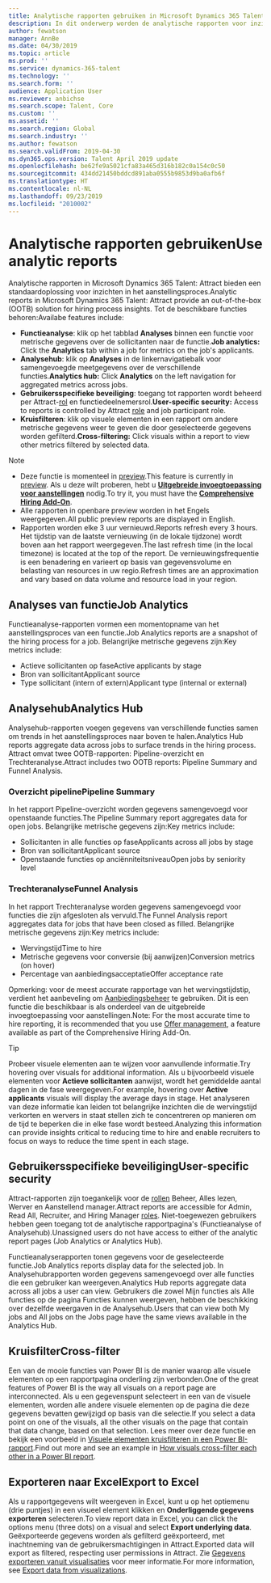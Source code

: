 ```yaml
---
title: Analytische rapporten gebruiken in Microsoft Dynamics 365 Talent - Attract
description: In dit onderwerp worden de analytische rapporten voor inzichten in het aanstellingsproces in Microsoft Dynamics 365 Talent - Attract beschreven
author: fewatson
manager: AnnBe
ms.date: 04/30/2019
ms.topic: article
ms.prod: ''
ms.service: dynamics-365-talent
ms.technology: ''
ms.search.form: ''
audience: Application User
ms.reviewer: anbichse
ms.search.scope: Talent, Core
ms.custom: ''
ms.assetid: ''
ms.search.region: Global
ms.search.industry: ''
ms.author: fewatson
ms.search.validFrom: 2019-04-30
ms.dyn365.ops.version: Talent April 2019 update
ms.openlocfilehash: be62fe9a5021cfa83a465d316b182c0a154c0c50
ms.sourcegitcommit: 434dd21450bddcd891aba0555b9853d9ba0afb6f
ms.translationtype: HT
ms.contentlocale: nl-NL
ms.lasthandoff: 09/23/2019
ms.locfileid: "2010002"
---
```

# <a name="use-analytic-reports"></a><span data-ttu-id="54b67-103">Analytische rapporten gebruiken</span><span class="sxs-lookup"><span data-stu-id="54b67-103">Use analytic reports</span></span>

<span data-ttu-id="54b67-104">Analytische rapporten in Microsoft Dynamics 365 Talent: Attract bieden een standaardoplossing voor inzichten in het aanstellingsproces.</span><span class="sxs-lookup"><span data-stu-id="54b67-104">Analytic reports in Microsoft Dynamics 365 Talent: Attract provide an out-of-the-box (OOTB) solution for hiring process insights.</span></span> <span data-ttu-id="54b67-105">Tot de beschikbare functies behoren:</span><span class="sxs-lookup"><span data-stu-id="54b67-105">Availabe features include:</span></span>

- <span data-ttu-id="54b67-106">**Functieanalyse**: klik op het tabblad **Analyses** binnen een functie voor metrische gegevens over de sollicitanten naar de functie.</span><span class="sxs-lookup"><span data-stu-id="54b67-106">**Job analytics:** Click the **Analytics** tab within a job for metrics on the job's applicants.</span></span>
- <span data-ttu-id="54b67-107">**Analysehub**: klik op **Analyses** in de linkernavigatiebalk voor samengevoegde meetgegevens over de verschillende functies.</span><span class="sxs-lookup"><span data-stu-id="54b67-107">**Analytics hub:** Click **Analytics** on the left navigation for aggregated metrics across jobs.</span></span>
- <span data-ttu-id="54b67-108">**Gebruikersspecifieke beveiliging**: toegang tot rapporten wordt beheerd per Attract-[rol](security-attract.md) en functiedeelnemersrol.</span><span class="sxs-lookup"><span data-stu-id="54b67-108">**User-specific security:** Access to reports is controlled by Attract [role](security-attract.md) and job participant role.</span></span>
- <span data-ttu-id="54b67-109">**Kruisfilteren**: klik op visuele elementen in een rapport om andere metrische gegevens weer te geven die door geselecteerde gegevens worden gefilterd.</span><span class="sxs-lookup"><span data-stu-id="54b67-109">**Cross-filtering:** Click visuals within a report to view other metrics filtered by selected data.</span></span>

>[!NOTE] 
>- <span data-ttu-id="54b67-110">Deze functie is momenteel in [preview](access-preview-feature.md).</span><span class="sxs-lookup"><span data-stu-id="54b67-110">This feature is currently in [preview](access-preview-feature.md).</span></span> <span data-ttu-id="54b67-111">Als u deze wilt proberen, hebt u [**Uitgebreide invoegtoepassing voor aanstellingen**](attract-comprehensive-hiring.md) nodig.</span><span class="sxs-lookup"><span data-stu-id="54b67-111">To try it, you must have the [**Comprehensive Hiring Add-On**](attract-comprehensive-hiring.md).</span></span>
>- <span data-ttu-id="54b67-112">Alle rapporten in openbare preview worden in het Engels weergegeven.</span><span class="sxs-lookup"><span data-stu-id="54b67-112">All public preview reports are displayed in English.</span></span>
>- <span data-ttu-id="54b67-113">Rapporten worden elke 3 uur vernieuwd.</span><span class="sxs-lookup"><span data-stu-id="54b67-113">Reports refresh every 3 hours.</span></span> <span data-ttu-id="54b67-114">Het tijdstip van de laatste vernieuwing (in de lokale tijdzone) wordt boven aan het rapport weergegeven.</span><span class="sxs-lookup"><span data-stu-id="54b67-114">The last refresh time (in the local timezone) is located at the top of the report.</span></span> <span data-ttu-id="54b67-115">De vernieuwingsfrequentie is een benadering en varieert op basis van gegevensvolume en belasting van resources in uw regio.</span><span class="sxs-lookup"><span data-stu-id="54b67-115">Refresh times are an approximation and vary based on data volume and resource load in your region.</span></span>

## <a name="job-analytics"></a><span data-ttu-id="54b67-116">Analyses van functie</span><span class="sxs-lookup"><span data-stu-id="54b67-116">Job Analytics</span></span>

<span data-ttu-id="54b67-117">Functieanalyse-rapporten vormen een momentopname van het aanstellingsproces van een functie.</span><span class="sxs-lookup"><span data-stu-id="54b67-117">Job Analytics reports are a snapshot of the hiring process for a job.</span></span>  <span data-ttu-id="54b67-118">Belangrijke metrische gegevens zijn:</span><span class="sxs-lookup"><span data-stu-id="54b67-118">Key metrics include:</span></span>

- <span data-ttu-id="54b67-119">Actieve sollicitanten op fase</span><span class="sxs-lookup"><span data-stu-id="54b67-119">Active applicants by stage</span></span>
- <span data-ttu-id="54b67-120">Bron van sollicitant</span><span class="sxs-lookup"><span data-stu-id="54b67-120">Applicant source</span></span>
- <span data-ttu-id="54b67-121">Type sollicitant (intern of extern)</span><span class="sxs-lookup"><span data-stu-id="54b67-121">Applicant type (internal or external)</span></span>

## <a name="analytics-hub"></a><span data-ttu-id="54b67-122">Analysehub</span><span class="sxs-lookup"><span data-stu-id="54b67-122">Analytics Hub</span></span>

<span data-ttu-id="54b67-123">Analysehub-rapporten voegen gegevens van verschillende functies samen om trends in het aanstellingsproces naar boven te halen.</span><span class="sxs-lookup"><span data-stu-id="54b67-123">Analytics Hub reports aggregate data across jobs to surface trends in the hiring process.</span></span> <span data-ttu-id="54b67-124">Attract omvat twee OOTB-rapporten: Pipeline-overzicht en Trechteranalyse.</span><span class="sxs-lookup"><span data-stu-id="54b67-124">Attract includes two OOTB reports: Pipeline Summary and Funnel Analysis.</span></span>

### <a name="pipeline-summary"></a><span data-ttu-id="54b67-125">Overzicht pipeline</span><span class="sxs-lookup"><span data-stu-id="54b67-125">Pipeline Summary</span></span>

<span data-ttu-id="54b67-126">In het rapport Pipeline-overzicht worden gegevens samengevoegd voor openstaande functies.</span><span class="sxs-lookup"><span data-stu-id="54b67-126">The Pipeline Summary report aggregates data for open jobs.</span></span> <span data-ttu-id="54b67-127">Belangrijke metrische gegevens zijn:</span><span class="sxs-lookup"><span data-stu-id="54b67-127">Key metrics include:</span></span>

- <span data-ttu-id="54b67-128">Sollicitanten in alle functies op fase</span><span class="sxs-lookup"><span data-stu-id="54b67-128">Applicants across all jobs by stage</span></span>
- <span data-ttu-id="54b67-129">Bron van sollicitant</span><span class="sxs-lookup"><span data-stu-id="54b67-129">Applicant source</span></span>
- <span data-ttu-id="54b67-130">Openstaande functies op anciënniteitsniveau</span><span class="sxs-lookup"><span data-stu-id="54b67-130">Open jobs by seniority level</span></span>

### <a name="funnel-analysis"></a><span data-ttu-id="54b67-131">Trechteranalyse</span><span class="sxs-lookup"><span data-stu-id="54b67-131">Funnel Analysis</span></span>

<span data-ttu-id="54b67-132">In het rapport Trechteranalyse worden gegevens samengevoegd voor functies die zijn afgesloten als vervuld.</span><span class="sxs-lookup"><span data-stu-id="54b67-132">The Funnel Analysis report aggregates data for jobs that have been closed as filled.</span></span> <span data-ttu-id="54b67-133">Belangrijke metrische gegevens zijn:</span><span class="sxs-lookup"><span data-stu-id="54b67-133">Key metrics include:</span></span>

- <span data-ttu-id="54b67-134">Wervingstijd</span><span class="sxs-lookup"><span data-stu-id="54b67-134">Time to hire</span></span>
- <span data-ttu-id="54b67-135">Metrische gegevens voor conversie (bij aanwijzen)</span><span class="sxs-lookup"><span data-stu-id="54b67-135">Conversion metrics (on hover)</span></span>
- <span data-ttu-id="54b67-136">Percentage van aanbiedingsacceptatie</span><span class="sxs-lookup"><span data-stu-id="54b67-136">Offer acceptance rate</span></span>

<span data-ttu-id="54b67-137">Opmerking: voor de meest accurate rapportage van het wervingstijdstip, verdient het aanbeveling om [Aanbiedingsbeheer](offer-setup.md) te gebruiken. Dit is een functie die beschikbaar is als onderdeel van de uitgebreide invoegtoepassing voor aanstellingen.</span><span class="sxs-lookup"><span data-stu-id="54b67-137">Note: For the most accurate time to hire reporting, it is recommended that you use [Offer management](offer-setup.md), a feature available as part of the Comprehensive Hiring Add-On.</span></span>

>[!TIP] 
><span data-ttu-id="54b67-138">Probeer visuele elementen aan te wijzen voor aanvullende informatie.</span><span class="sxs-lookup"><span data-stu-id="54b67-138">Try hovering over visuals for additional information.</span></span> <span data-ttu-id="54b67-139">Als u bijvoorbeeld visuele elementen voor **Actieve sollicitanten** aanwijst, wordt het gemiddelde aantal dagen in de fase weergegeven.</span><span class="sxs-lookup"><span data-stu-id="54b67-139">For example, hovering over **Active applicants** visuals will display the average days in stage.</span></span> <span data-ttu-id="54b67-140">Het analyseren van deze informatie kan leiden tot belangrijke inzichten die de wervingstijd verkorten en wervers in staat stellen zich te concentreren op manieren om de tijd te beperken die in elke fase wordt besteed.</span><span class="sxs-lookup"><span data-stu-id="54b67-140">Analyzing this information can provide insights critical to reducing time to hire and enable recruiters to focus on ways to reduce the time spent in each stage.</span></span>

## <a name="user-specific-security"></a><span data-ttu-id="54b67-141">Gebruikersspecifieke beveiliging</span><span class="sxs-lookup"><span data-stu-id="54b67-141">User-specific security</span></span>

<span data-ttu-id="54b67-142">Attract-rapporten zijn toegankelijk voor de [rollen](security-attract.md) Beheer, Alles lezen, Werver en Aanstellend manager.</span><span class="sxs-lookup"><span data-stu-id="54b67-142">Attract reports are accessible for Admin, Read All, Recruiter, and Hiring Manager [roles](security-attract.md).</span></span> <span data-ttu-id="54b67-143">Niet-toegewezen gebruikers hebben geen toegang tot de analytische rapportpagina's (Functieanalyse of Analysehub).</span><span class="sxs-lookup"><span data-stu-id="54b67-143">Unassigned users do not have access to either of the analytic report pages (Job Analytics or Analytics Hub).</span></span>

<span data-ttu-id="54b67-144">Functieanalyserapporten tonen gegevens voor de geselecteerde functie.</span><span class="sxs-lookup"><span data-stu-id="54b67-144">Job Analytics reports display data for the selected job.</span></span> <span data-ttu-id="54b67-145">In Analysehubrapporten worden gegevens samengevoegd over alle functies die een gebruiker kan weergeven.</span><span class="sxs-lookup"><span data-stu-id="54b67-145">Analytics Hub reports aggregate data across all jobs a user can view.</span></span> <span data-ttu-id="54b67-146">Gebruikers die zowel Mijn functies als Alle functies op de pagina Functies kunnen weergeven, hebben de beschikking over dezelfde weergaven in de Analysehub.</span><span class="sxs-lookup"><span data-stu-id="54b67-146">Users that can view both My jobs and All jobs on the Jobs page have the same views available in the Analytics Hub.</span></span>

## <a name="cross-filter"></a><span data-ttu-id="54b67-147">Kruisfilter</span><span class="sxs-lookup"><span data-stu-id="54b67-147">Cross-filter</span></span>

<span data-ttu-id="54b67-148">Een van de mooie functies van Power BI is de manier waarop alle visuele elementen op een rapportpagina onderling zijn verbonden.</span><span class="sxs-lookup"><span data-stu-id="54b67-148">One of the great features of Power BI is the way all visuals on a report page are interconnected.</span></span> <span data-ttu-id="54b67-149">Als u een gegevenspunt selecteert in een van de visuele elementen, worden alle andere visuele elementen op de pagina die deze gegevens bevatten gewijzigd op basis van die selectie.</span><span class="sxs-lookup"><span data-stu-id="54b67-149">If you select a data point on one of the visuals, all the other visuals on the page that contain that data change, based on that selection.</span></span> <span data-ttu-id="54b67-150">Lees meer over deze functie en bekijk een voorbeeld in [Visuele elementen kruisfilteren in een Power BI-rapport](https://docs.microsoft.com/power-bi/consumer/end-user-interactions).</span><span class="sxs-lookup"><span data-stu-id="54b67-150">Find out more and see an example in [How visuals cross-filter each other in a Power BI report](https://docs.microsoft.com/power-bi/consumer/end-user-interactions).</span></span>

## <a name="export-to-excel"></a><span data-ttu-id="54b67-151">Exporteren naar Excel</span><span class="sxs-lookup"><span data-stu-id="54b67-151">Export to Excel</span></span>

<span data-ttu-id="54b67-152">Als u rapportgegevens wilt weergeven in Excel, kunt u op het optiemenu (drie puntjes) in een visueel element klikken en **Onderliggende gegevens exporteren** selecteren.</span><span class="sxs-lookup"><span data-stu-id="54b67-152">To view report data in Excel, you can click the options menu (three dots) on a visual and select **Export underlying data**.</span></span> <span data-ttu-id="54b67-153">Geëxporteerde gegevens worden als gefilterd geëxporteerd, met inachtneming van de gebruikersmachtigingen in Attract.</span><span class="sxs-lookup"><span data-stu-id="54b67-153">Exported data will export as filtered, respecting user permissions in Attract.</span></span> <span data-ttu-id="54b67-154">Zie [Gegevens exporteren vanuit visualisaties](https://docs.microsoft.com/power-bi/visuals/power-bi-visualization-export-data) voor meer informatie.</span><span class="sxs-lookup"><span data-stu-id="54b67-154">For more information, see [Export data from visualizations](https://docs.microsoft.com/power-bi/visuals/power-bi-visualization-export-data).</span></span>

